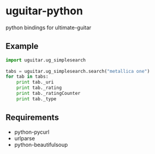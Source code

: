 uguitar-python
==============

python bindings for ultimate-guitar

Example
-------
```python
import uguitar.ug_simplesearch
    
tabs = uguitar.ug_simplesearch.search("metallica one")
for tab in tabs:
    print tab._uri
    print tab._rating
    print tab._ratingCounter
    print tab._type
```
Requirements
------------

 * python-pycurl
 * urlparse
 * python-beautifulsoup
